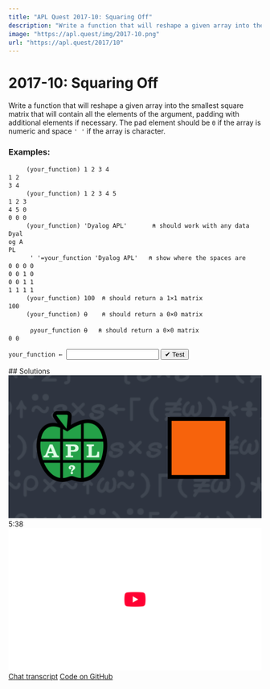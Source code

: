 ```yaml
---
title: "APL Quest 2017-10: Squaring Off"
description: "Write a function that will reshape a given array into the smallest square matrix that will contain all the elements of the argument, padding with additional elements if necessary."
image: "https://apl.quest/img/2017-10.png"
url: "https://apl.quest/2017/10"
---
```


# <span class=s>2017-</span>10: Squaring Off
Write a function that will reshape a given array into the smallest square matrix that will contain all the elements of the argument, padding with additional elements if necessary. The pad element should be `0` if the array is numeric and space `' '` if the array is character.

### Examples:

```APL
     (your_function) 1 2 3 4
1 2 
3 4
     (your_function) 1 2 3 4 5
1 2 3 
4 5 0 
0 0 0
     (your_function) 'Dyalog APL'       ⍝ should work with any data
Dyal  
og A  
PL     
      ' '=your_function 'Dyalog APL'   ⍝ show where the spaces are
0 0 0 0
0 0 1 0
0 0 1 1 
1 1 1 1  
     (your_function) 100  ⍝ should return a 1×1 matrix 
100
     (your_function) ⍬    ⍝ should return a 0×0 matrix

      ⍴your_function ⍬   ⍝ should return a 0×0 matrix
0 0
```


           
<div class="pdiv">
  <code onclick="p_Input.focus()">your_function ← </code><input id="p_Input" autocomplete="off" spellcheck="false" oninput="this.parentElement.querySelector`button`.disabled=false;localStorage.setItem(window.location.pathname,this.value)" onkeypress="subm(event)">
  <button onclick="alert$.next`Testing…`;submitSolution`p`" class="md-button md-button--primary">&#x2714; Test</button>
</div>
<p id="p_Output"></p>
## Solutions
<div onclick="play(this)" title="Video on YouTube" class="yt">
<img class="md-header--shadow" alt="Video Thumbnail" src="../../img/2017-10.png">
<time>5:38</time>
<img alt="YouTube" src="../../img/yt-big.png">
</div>
<a href="https://chat.stackexchange.com/transcript/52405?m=62764522#62764522" target="_blank" class="md-button md-button--primary">Chat transcript</a>
<a href="https://github.com/abrudz/apl_quest/tree/main/2017/10.apl" target="_blank" class="md-button md-button--primary right">Code on GitHub</a>

<script>
    testCases={"a":["1 2 3 4","1 2 3 4 5","'Dyalog APL'","100","⍬"],"b":["⍳?20","⎕A[⍳?26]","?(?20)⍴20","⎕A[?(?26)⍴26]"],"f":"{(⌈(≢⍵)*0.5){↑⍺↑⍵⊂⍨(≢⍵)⍴⍺↑1}⍵}"}
    p_Input.value=localStorage.getItem(window.location.pathname)
    play=e=>e.outerHTML=`<iframe class="md-header--shadow" src="https://www.youtube.com/embed/AOleoh2JlJI?list=PLYKQVqyrAEj9wDIUyLDGtDAFTKY38BUMN&autoplay=1" title="<span class=s>2017-</span>10: Squaring Off (APL Quest 2017-10)" frameborder="0" allow="accelerometer; autoplay; clipboard-write; encrypted-media; gyroscope; picture-in-picture; web-share" referrerpolicy="strict-origin-when-cross-origin" allowfullscreen></iframe>`
</script>
